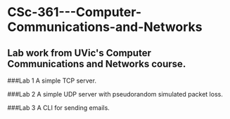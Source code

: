# CSc-361---Computer-Communications-and-Networks
## Lab work from UVic's Computer Communications and Networks course.

###Lab 1
A simple TCP server.

###Lab 2
A simple UDP server with pseudorandom simulated packet loss.

###Lab 3
A CLI for sending emails.
